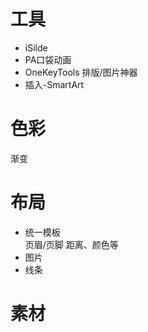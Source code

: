 # 工具  
* iSilde  
* PA口袋动画  
* OneKeyTools 排版/图片神器  
* 插入-SmartArt  

# 色彩  
渐变  

# 布局  
* 统一模板  
页眉/页脚 距离、颜色等
* 图片  
* 线条  

# 素材  
